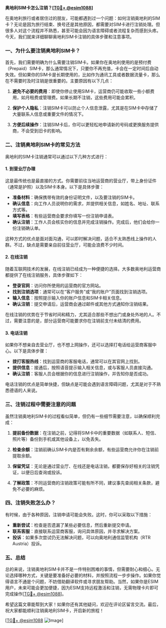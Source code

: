 **奥地利SIM卡怎么注销？[[TG💪+ @esim1088](https://t.me/s/esim1088)]**

在奥地利旅行或者居住过的朋友，可能都遇到过一个问题：如何注销奥地利的SIM卡？无论是因为旅行结束、换号还是其他原因，都需要对SIM卡进行注销处理。但很多人对这个流程并不熟悉，甚至可能会因为语言障碍或者流程复杂而感到头疼。今天，我们就来详细聊聊奥地利SIM卡注销的具体步骤和注意事项。

### 一、为什么要注销奥地利SIM卡？

首先，我们需要明确为什么需要注销SIM卡。如果你在奥地利使用的是预付费（Prepaid）SIM卡，那么通常情况下，只要你不再充值，卡会在一定时间后自动失效。但如果你的SIM卡是长期使用的，比如作为通讯工具或者数据流量卡，那么在不需要时及时注销是很重要的。主要原因有以下几点：

1. **避免不必要的费用**：即使你停止使用SIM卡，运营商仍可能收取一些小额费用，如月租费或管理费。如果长期不注销，这些费用可能会累积。
   
2. **保护个人隐私**：注销SIM卡可以防止个人信息泄露，尤其是在SIM卡中存储了大量联系人信息或重要文件的情况下。

3. **方便后续操作**：注销SIM卡后，你可以更轻松地申请新的号码或更换服务提供商，不会受到旧卡的影响。

### 二、注销奥地利SIM卡的常见方法

奥地利的SIM卡注销通常可以通过以下几种方式进行：

#### 1. 到营业厅办理

这是最传统也是最直接的方式。你需要前往当地运营商的营业厅，带上身份证件（通常是护照）以及SIM卡本身。以下是具体步骤：

- **准备材料**：确保携带有效的身份证明文件，以及要注销的SIM卡。
- **确认信息**：向工作人员说明你的需求，并提供相关信息，如姓名、地址、联系方式等。
- **填写表格**：有些运营商会要求你填写一份注销申请表。
- **确认注销**：工作人员会核实你的信息并完成注销操作。完成后，他们会给你一份注销确认单。

这种方式的优点是面对面沟通，可以即时解决问题，适合不太熟悉线上操作的人群。不过，缺点是需要亲自前往营业厅，可能会浪费不少时间。

#### 2. 在线注销

随着互联网技术的发展，在线注销已经成为一种便捷的选择。大多数奥地利运营商都提供了在线注销服务，具体步骤如下：

- **登录官网**：访问你所使用的运营商的官方网站。
- **找到注销选项**：通常可以在“客户服务”或“我的账户”页面找到注销选项。
- **输入信息**：按照提示输入你的账户信息和SIM卡相关信息。
- **确认注销**：提交申请后，运营商会通过邮件或其他方式通知你注销结果。

在线注销的优势在于节省时间和精力，尤其适合那些不想出门或身处外地的人。不过，需要注意的是，部分运营商可能要求你在注销前支付未结清的费用。

#### 3. 电话注销

如果你不想亲自去营业厅，也不想上网操作，还可以选择打电话给运营商客服中心。以下是具体步骤：

- **拨打客服热线**：找到运营商的客服电话，通常可以在其官网上找到。
- **提供信息**：接通后，按照语音提示输入相关信息，或与客服人员直接沟通。
- **确认注销**：客服人员会根据你的信息进行注销操作，并告知你是否成功。

电话注销的优点是简单快捷，但缺点是可能会遇到语言障碍问题，尤其是对于不熟悉德语的人来说。

### 三、注销过程中需要注意的问题

虽然注销奥地利SIM卡的过程看似简单，但仍有一些细节需要注意，以确保顺利完成：

1. **提前备份数据**：在注销之前，记得将SIM卡中的重要数据（如联系人、短信、照片等）备份到手机或其他设备上，以免丢失。

2. **检查余额**：注销前确认SIM卡内是否有剩余余额，有些运营商允许你在注销前提取余额。

3. **保留凭证**：无论是通过营业厅、在线还是电话注销，都要保存好相关的注销凭证，以便日后查询或投诉。

4. **了解政策**：不同运营商的注销政策可能有所不同，建议事先查阅相关条款，避免不必要的麻烦。

### 四、注销失败怎么办？

有时候，由于各种原因，注销申请可能会失败。这时，你可以采取以下措施：

- **重新尝试**：检查是否遗漏了某些必要信息，然后重新提交申请。
- **联系客服**：直接联系运营商客服，询问具体原因，并寻求解决方案。
- **投诉**：如果多次尝试仍无法解决问题，可以向奥地利通信监管机构（RTR Austria）投诉。

### 五、总结

总的来说，注销奥地利SIM卡并不是一件特别困难的事情，但需要耐心和细心。无论选择哪种方式，关键是要准备好必要的材料，并按照流程一步步操作。如果你觉得语言不通是个问题，不妨借助翻译软件或寻求朋友帮助。当然，如果你是ESIM用户，未来可能会更加便捷，因为ESIM支持远程激活和注销，无需物理卡片即可完成操作[[TG💪+ @esim1088](https://t.me/s/esim1088)]。

希望这篇文章能帮到大家！如果你还有其他疑问，欢迎在评论区留言交流。最后，祝大家都能顺利注销奥地利SIM卡，开启新的旅程！

[[TG💪+ @esim1088](https://t.me/s/esim1088) ![Image](https://i.postimg.cc/4NQfJmqS/Snipaste-2025-05-13-00-14-12.png)]